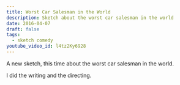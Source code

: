```yaml
---
title: Worst Car Salesman in the World
description: Sketch about the worst car salesman in the world
date: 2016-04-07
draft: false
tags:
  - sketch comedy
youtube_video_id: l4tz2Ky6928
---
```


A new sketch, this time about the worst car salesman in the world.

I did the writing and the directing.
